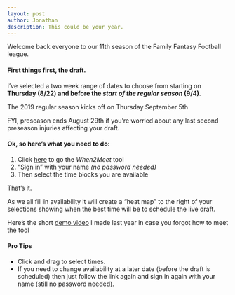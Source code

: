```yaml
---
layout: post
author: Jonathan
description: This could be your year.
---
```

Welcome back everyone to our 11th season of the Family Fantasy Football league. 

#### First things first, the draft. 

I’ve selected a two week range of dates to choose from starting on **Thursday (8/22) and before the *start of the regular season* (9/4)**.


The 2019 regular season kicks off on Thursday September 5th

<p class="callout"> FYI, preseason ends August 29th if you’re worried about any last second preseason injuries affecting your draft. </p>

#### Ok, so here’s what you need to do:

1. Click <a href="https://www.when2meet.com/?7954618-Azx3U" target="_blank">here</a> to go the *When2Meet* tool
2. “Sign in” with your name *(no password needed)*
3. Then select the time blocks you are available

That’s it. 

As we all fill in availability it will create a “heat map” to the right of your selections showing when the best time will be to schedule the live draft.

Here’s the short <a href="https://v.usetapes.com/5mRS2iP1pM" target="_blank">demo video</a> I made last year in case you forgot how to meet the tool

#### Pro Tips

- Click and drag to select times. 
- If you need to change availability at a later date (before the draft is scheduled) then just follow the link again and sign in again with your name (still no password needed).